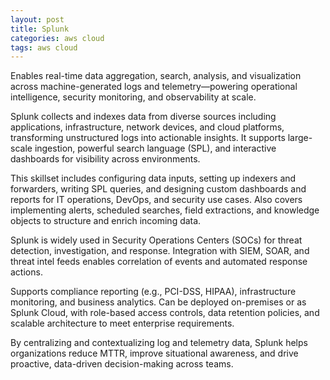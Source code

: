 ```yaml
---
layout: post
title: Splunk
categories: aws cloud
tags: aws cloud
---
```


Enables real-time data aggregation, search, analysis, and visualization across machine-generated logs and telemetry—powering operational intelligence, security monitoring, and observability at scale.

<!--more-->
Splunk collects and indexes data from diverse sources including applications, infrastructure, network devices, and cloud platforms, transforming unstructured logs into actionable insights. It supports large-scale ingestion, powerful search language (SPL), and interactive dashboards for visibility across environments.

This skillset includes configuring data inputs, setting up indexers and forwarders, writing SPL queries, and designing custom dashboards and reports for IT operations, DevOps, and security use cases. Also covers implementing alerts, scheduled searches, field extractions, and knowledge objects to structure and enrich incoming data.

Splunk is widely used in Security Operations Centers (SOCs) for threat detection, investigation, and response. Integration with SIEM, SOAR, and threat intel feeds enables correlation of events and automated response actions.

Supports compliance reporting (e.g., PCI-DSS, HIPAA), infrastructure monitoring, and business analytics. Can be deployed on-premises or as Splunk Cloud, with role-based access controls, data retention policies, and scalable architecture to meet enterprise requirements.

By centralizing and contextualizing log and telemetry data, Splunk helps organizations reduce MTTR, improve situational awareness, and drive proactive, data-driven decision-making across teams.